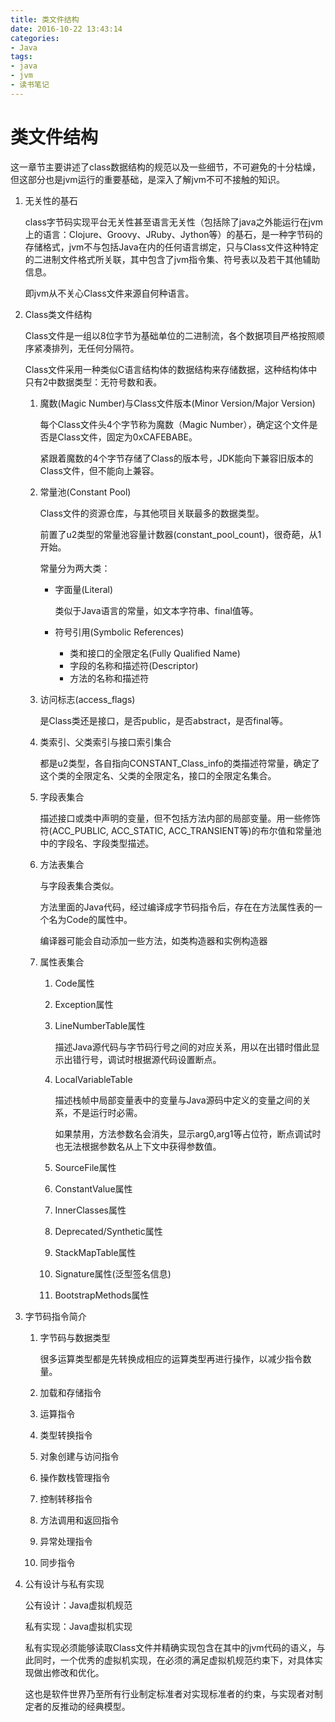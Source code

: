 ```yaml
---
title: 类文件结构
date: 2016-10-22 13:43:14
categories: 
- Java
tags:
- java
- jvm
- 读书笔记
---
```


# 类文件结构

这一章节主要讲述了class数据结构的规范以及一些细节，不可避免的十分枯燥，但这部分也是jvm运行的重要基础，是深入了解jvm不可不接触的知识。

1. 无关性的基石

	class字节码实现平台无关性甚至语言无关性（包括除了java之外能运行在jvm上的语言：Clojure、Groovy、JRuby、Jython等）的基石，是一种字节码的存储格式，jvm不与包括Java在内的任何语言绑定，只与Class文件这种特定的二进制文件格式所关联，其中包含了jvm指令集、符号表以及若干其他辅助信息。

	即jvm从不关心Class文件来源自何种语言。

2. Class类文件结构

	Class文件是一组以8位字节为基础单位的二进制流，各个数据项目严格按照顺序紧凑排列，无任何分隔符。

	Class文件采用一种类似C语言结构体的数据结构来存储数据，这种结构体中只有2中数据类型：无符号数和表。

	1. 魔数(Magic Number)与Class文件版本(Minor Version/Major Version)

		每个Class文件头4个字节称为魔数（Magic Number），确定这个文件是否是Class文件，固定为0xCAFEBABE。

		紧跟着魔数的4个字节存储了Class的版本号，JDK能向下兼容旧版本的Class文件，但不能向上兼容。

	2. 常量池(Constant Pool)

		Class文件的资源仓库，与其他项目关联最多的数据类型。

		前置了u2类型的常量池容量计数器(constant_pool_count)，很奇葩，从1开始。

		常量分为两大类：

		* 字面量(Literal)

			类似于Java语言的常量，如文本字符串、final值等。

		* 符号引用(Symbolic References)

			* 类和接口的全限定名(Fully Qualified Name)
			* 字段的名称和描述符(Descriptor)
			* 方法的名称和描述符

	3. 访问标志(access_flags)

		是Class类还是接口，是否public，是否abstract，是否final等。

	4. 类索引、父类索引与接口索引集合

		都是u2类型，各自指向CONSTANT_Class_info的类描述符常量，确定了这个类的全限定名、父类的全限定名，接口的全限定名集合。

	5. 字段表集合

		描述接口或类中声明的变量，但不包括方法内部的局部变量。用一些修饰符(ACC_PUBLIC, ACC_STATIC, ACC_TRANSIENT等)的布尔值和常量池中的字段名、字段类型描述。

	6. 方法表集合

		与字段表集合类似。

		方法里面的Java代码，经过编译成字节码指令后，存在在方法属性表的一个名为Code的属性中。

		编译器可能会自动添加一些方法，如类构造器<clinit>和实例构造器<init>

	7. 属性表集合

		1. Code属性
		2. Exception属性
		3. LineNumberTable属性

			描述Java源代码与字节码行号之间的对应关系，用以在出错时借此显示出错行号，调试时根据源代码设置断点。

		4. LocalVariableTable

			描述栈帧中局部变量表中的变量与Java源码中定义的变量之间的关系，不是运行时必需。

			如果禁用，方法参数名会消失，显示arg0,arg1等占位符，断点调试时也无法根据参数名从上下文中获得参数值。

		5. SourceFile属性
		6. ConstantValue属性
		7. InnerClasses属性
		8. Deprecated/Synthetic属性
		9. StackMapTable属性
		10. Signature属性(泛型签名信息)
		11. BootstrapMethods属性

3. 字节码指令简介

	1. 字节码与数据类型

		很多运算类型都是先转换成相应的运算类型再进行操作，以减少指令数量。

	2. 加载和存储指令
	3. 运算指令
	4. 类型转换指令
	5. 对象创建与访问指令
	6. 操作数栈管理指令
	7. 控制转移指令
	8. 方法调用和返回指令
	9. 异常处理指令
	10. 同步指令

4. 公有设计与私有实现

	公有设计：Java虚拟机规范

	私有实现：Java虚拟机实现

	私有实现必须能够读取Class文件并精确实现包含在其中的jvm代码的语义，与此同时，一个优秀的虚拟机实现，在必须的满足虚拟机规范约束下，对具体实现做出修改和优化。

	这也是软件世界乃至所有行业制定标准者对实现标准者的约束，与实现者对制定者的反推动的经典模型。

